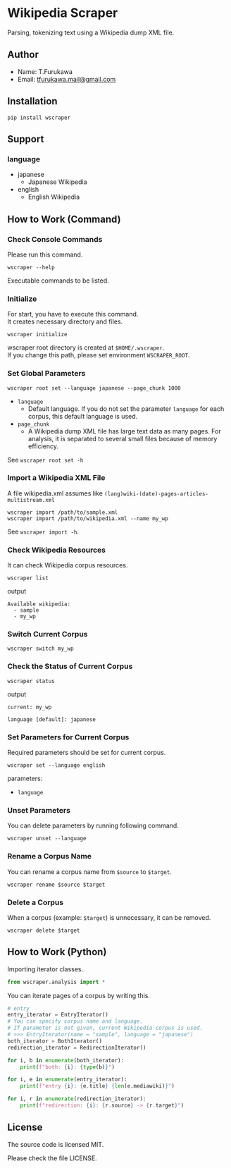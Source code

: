 # Wikipedia Scraper

Parsing, tokenizing text using a Wikipedia dump XML file.

## Author

- Name: T.Furukawa
- Email: tfurukawa.mail@gmail.com

## Installation

```shell
pip install wscraper
```

## Support

### language

- japanese
  - Japanese Wikipedia
- english
  - English Wikipedia

## How to Work (Command)

### Check Console Commands

Please run this command.

```shell
wscraper --help
```

Executable commands to be listed.

### Initialize

For start, you have to execute this command.  
It creates necessary directory and files.

```shell
wscraper initialize
```

wscraper root directory is created at `$HOME/.wscraper`.  
If you change this path, please set environment `WSCRAPER_ROOT`.

### Set Global Parameters

```shell
wscraper root set --language japanese --page_chunk 1000
```

- `language`
  - Default language. If you do not set the parameter `language` for each corpus, this default language is used.
- `page_chunk`
  - A Wikipedia dump XML file has large text data as many pages. For analysis, it is separated to several small files because of memory efficiency.

See `wscraper root set -h`

### Import a Wikipedia XML File

A file wikipedia.xml assumes like `(lang)wiki-(date)-pages-articles-multistream.xml`

```shell
wscraper import /path/to/sample.xml
wscraper import /path/to/wikipedia.xml --name my_wp
```

See `wscraper import -h`.

### Check Wikipedia Resources

It can check Wikipedia corpus resources.

```shell
wscraper list
```

output
```text
Available wikipedia:
  - sample
  - my_wp
```

### Switch Current Corpus

```shell
wscraper switch my_wp
```

### Check the Status of Current Corpus

```shell
wscraper status
```

output
```text
current: my_wp

language [default]: japanese
```

### Set Parameters for Current Corpus

Required parameters should be set for current corpus.

```shell
wscraper set --language english
```

parameters:
- `language`

### Unset Parameters

You can delete parameters by running following command.

```shell
wscraper unset --language
```

### Rename a Corpus Name

You can rename a corpus name from `$source` to `$target`.

```shell
wscraper rename $source $target
```

### Delete a Corpus

When a corpus (example: `$target`) is unnecessary, it can be removed.

```shell
wscraper delete $target
```

## How to Work (Python)

Importing iterator classes.

```python
from wscraper.analysis import *
```

You can iterate pages of a corpus by writing this.

```python
# entry
entry_iterator = EntryIterator()
# You can specify corpus name and language.
# If parameter is not given, current Wikipedia corpus is used.
# >>> EntryIterator(name = "sample", language = "japanese")
both_iterator = BothIterator()
redirection_iterator = RedirectionIterator()

for i, b in enumerate(both_iterator):
    print(f"both: {i}: {type(b)}")

for i, e in enumerate(entry_iterator):
    print(f"entry {i}: {e.title} {len(e.mediawiki)}")

for i, r in enumerate(redirection_iterator):
    print(f"redirection: {i}: {r.source} -> {r.target}")
```


## License

The source code is licensed MIT.

Please check the file LICENSE.
